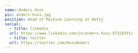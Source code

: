 ```yaml
---
name: Anders Huss
pic: anders-huss.jpg
position: Head of Machine Learning at Watty
social:
  - title: linkedin
  url: https://www.linkedin.com/in/anders-huss-97328391/
  - title: twitter
  url: https://twitter.com/HussAnders
---
```

